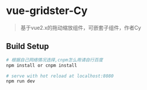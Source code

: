 # vue-gridster-Cy

> 基于vue2.x的拖动缩放组件，可嵌套子组件，作者Cy

## Build Setup

``` bash
# 根据自己网络情况选择,cnpm怎么用请自行百度
npm install or cnpm install

# serve with hot reload at localhost:8080
npm run dev

